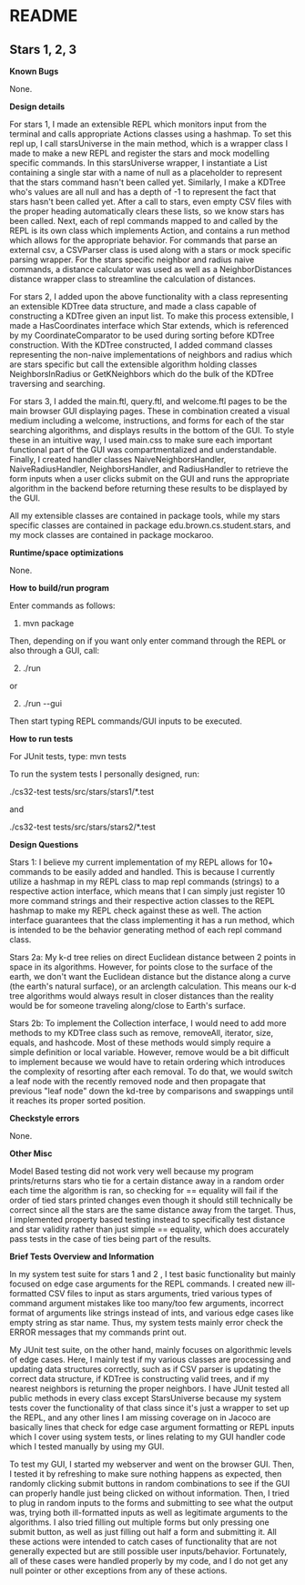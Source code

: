 # README

## Stars 1, 2, 3
**Known Bugs**

None.

**Design details**

For stars 1, I made an extensible REPL which monitors input from the terminal and calls
appropriate Actions classes using a hashmap. To set this repl up, I call starsUniverse in the 
main method, which is a wrapper class I made to make a new REPL and register the stars and 
mock modelling specific commands. In this starsUniverse wrapper, I instantiate a List<Star>
containing a single star with a name of null as a placeholder to represent that the stars command
hasn't been called yet. Similarly, I make a KDTree who's values are all null and has a depth of -1
to represent the fact that stars hasn't been called yet. After a call to stars, even empty CSV
files with the proper heading automatically clears these lists, so we know stars has been called.
Next, each of repl commands mapped to and called by the REPL is its own class which implements 
Action, and contains a run method which allows for the appropriate behavior. For commands that 
parse an external csv, a CSVParser class is used along with a stars or mock specific parsing wrapper. 
For the stars specific neighbor and radius naive commands, a distance calculator was used as well
as a NeighborDistances distance wrapper class to streamline the calculation of distances.


For stars 2, I added upon the above functionality with a class representing an extensible KDTree data
structure, and made a class capable of constructing a KDTree given an input list. To make this 
process extensible, I made a HasCoordinates interface which Star extends, which is referenced
by my CoordinateComparator to be used during sorting before KDTree construction. With the KDTree
constructed, I added command classes representing the non-naive implementations of neighbors and
radius which are stars specific but call the extensible algorithm holding classes NeighborsInRadius
or GetKNeighbors which do the bulk of the KDTree traversing and searching. 

For stars 3, I added the main.ftl, query.ftl, and welcome.ftl pages to be the main browser GUI
displaying pages. These in combination created a visual medium including a welcome, instructions, 
and forms for each of the star searching algorithms, and displays results in the bottom of 
the GUI. To style these in an intuitive way, I used main.css to make sure each important
functional part of the GUI was compartmentalized and understandable. Finally, I created
handler classes NaiveNeighborsHandler, NaiveRadiusHandler, NeighborsHandler, and RadiusHandler
to retrieve the form inputs when a user clicks submit on the GUI and runs the appropriate algorithm
in the backend before returning these results to be displayed by the GUI. 

All my extensible classes are contained in package tools, while my stars specific classes
are contained in package edu.brown.cs.student.stars, and my mock classes are contained in 
package mockaroo. 


**Runtime/space optimizations**

None.

**How to build/run program**

Enter commands as follows:

1. mvn package

Then, depending on if you want only enter command through the REPL or also through a GUI, call:

2. ./run 

or

2. ./run --gui

Then start typing REPL commands/GUI inputs to be executed.

**How to run tests**

For JUnit tests, type: mvn tests

To run the system tests I personally designed, run: 

./cs32-test tests/src/stars/stars1/*.test 

and

./cs32-test tests/src/stars/stars2/*.test


**Design Questions**

Stars 1: I believe my current implementation 
of my REPL allows for 10+ commands to be easily added and handled. This is because I
currently utilize a hashmap in my REPL class to map repl commands (strings) to a respective action interface, 
which means that I can simply just register 10 more command strings and their
respective action classes to the REPL hashmap to make my REPL check against these as well. 
The action interface guarantees that the class implementing it has a run method, which is intended 
to be the behavior generating method of each repl command class.

Stars 2a: My k-d tree relies on direct Euclidean distance between 2 points in space in its algorithms. However,
for points close to the surface of the earth, we don't want the Euclidean distance but the distance
along a curve (the earth's natural surface), or an arclength calculation. This means our k-d tree
algorithms would always result in closer distances than the reality would be for someone traveling 
along/close to Earth's surface.

Stars 2b: To implement the Collection interface, I would need to add more methods to my KDTree class such as
remove, removeAll, iterator, size, equals, and hashcode. Most of these methods would simply require 
a simple definition or local variable. However, remove would be a bit difficult to implement
because we would have to retain ordering which introduces the complexity of resorting after each
removal. To do that, we would switch a leaf node with the recently removed node and then propagate
that previous "leaf node" down the kd-tree by comparisons and swappings
until it reaches its proper sorted position.


**Checkstyle errors**

None.


**Other Misc**

Model Based testing did not work very well because my program prints/returns stars who tie
for a certain distance away in a random order each time the algorithm is ran, so checking for ==
equality will fail if the order of tied stars printed changes even though it should still
technically be correct since all the stars are the same distance away from the target.
Thus, I implemented property based testing instead to specifically test distance and star validity rather than
just simple == equality, which does accurately pass tests in the case of ties being part of the results.

**Brief Tests Overview and Information**


In my system test suite for stars 1 and 2 , I test basic functionality but mainly 
focused on edge case arguments for the REPL commands. I created new ill-formatted CSV files to
input as stars arguments, tried various types of command argument mistakes like too many/too few
arguments, incorrect format of arguments like strings instead of ints, and various edge cases
like empty string as star name. Thus, my system tests mainly error check the ERROR messages
that my commands print out.

My JUnit test suite, on the other hand, mainly focuses on algorithmic levels of edge cases. Here,
I mainly test if my various classes are processing and updating data structures correctly,
such as if CSV parser is updating the correct data structure, if KDTree is constructing valid
trees, and if my nearest neighbors is returning the proper neighbors. I have JUnit tested
all public methods in every class except StarsUniverse because my system tests cover the functionality
of that class since it's just a wrapper to set up the REPL, and any other lines I am missing coverage 
on in Jacoco are basically lines that check for edge case argument formatting or REPL inputs 
which I cover using system tests, or lines relating to my GUI handler code which I tested manually
by using my GUI.

To test my GUI, I started my webserver and went on the browser GUI. Then, I tested it by refreshing
to make sure nothing happens as expected, then randomly clicking submit buttons in random combinations
to see if the GUI can properly handle just being clicked on without information. Then, I tried to plug
in random inputs to the forms and submitting to see what the output was, trying both ill-formatted inputs
as well as legitimate arguments to the algorithms. I also tried filling out multiple forms but only pressing
one submit button, as well as just filling out half a form and submitting it. All these actions
were intended to catch cases of functionality that are not generally expected but are still possible
user inputs/behavior. Fortunately, all of these cases were handled properly by my code, and I do not
get any null pointer or other exceptions from any of these actions.